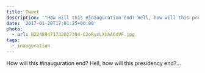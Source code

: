 ```yaml
---
title: Tweet
description: '"How will this #inauguration end? Hell, how will this presidency end?... "'
date: '2017-01-20T17:01:25+00:00'
photo:
  - url: 822489471732027394-C2oRyxLXUAA6dVF.jpg
tags:
  - inauguration
---
```

How will this #inauguration end? Hell, how will this presidency end?... 
